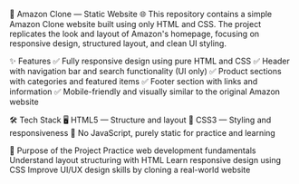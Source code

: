 🛒 Amazon Clone — Static Website 🌐
This repository contains a simple Amazon Clone website built using only HTML and CSS. The project replicates the look and layout of Amazon's homepage, focusing on responsive design, structured layout, and clean UI styling.

✨ Features
✅ Fully responsive design using pure HTML and CSS
✅ Header with navigation bar and search functionality (UI only)
✅ Product sections with categories and featured items
✅ Footer section with links and information
✅ Mobile-friendly and visually similar to the original Amazon website

🛠️ Tech Stack
🖥️ HTML5 — Structure and layout
🎨 CSS3 — Styling and responsiveness
🚀 No JavaScript, purely static for practice and learning

🎯 Purpose of the Project
Practice web development fundamentals
Understand layout structuring with HTML
Learn responsive design using CSS
Improve UI/UX design skills by cloning a real-world website
